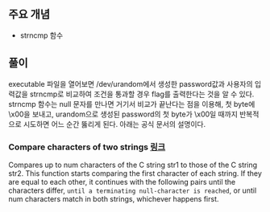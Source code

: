 ## 주요 개념

- strncmp 함수

## 풀이

executable 파일을 열어보면 /dev/urandom에서 생성한 password값과 사용자의 입력값을 strncmp로 비교하여 조건을 통과할 경우 flag를 출력한다는 것을 알 수 있다.  
strncmp 함수는 null 문자를 만나면 거기서 비교가 끝난다는 점을 이용해, 첫 byte에 \x00을 보내고, urandom으로 생성된 password의 첫 byte가 \x00일 때까지 반복적으로 시도하면 어느 순간 뚫리게 된다. 아래는 공식 문서의 설명이다.

### Compare characters of two strings [링크](https://cplusplus.com/reference/cstring/strncmp/)

Compares up to num characters of the C string str1 to those of the C string str2.
This function starts comparing the first character of each string. If they are equal to each other, it continues with the following pairs until the characters differ, `until a terminating null-character is reached`, or until num characters match in both strings, whichever happens first.
